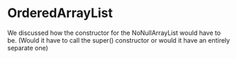 # OrderedArrayList

We discussed how the constructor for the NoNullArrayList would have to be. (Would it have to call the super() constructor or would it have an entirely separate one)
